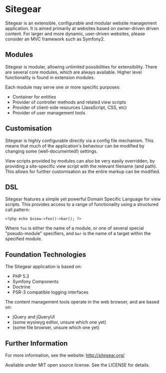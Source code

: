 Sitegear
========

Sitegear is an extensible, configurable and modular website management application.  It is aimed primarily at websites
based on owner-driven driven content.  For larger and more dynamic, user-driven websites, please consider an MVC
framework such as Symfony2.

Modules
-------

Sitegear is modular, allowing unlimited possibilities for extensibility.  There are several core modules, which are
always available.  Higher level functionality is found in extension modules.

Each module may serve one or more specific purposes:

 * Container for entities
 * Provider of controller methods and related view scripts
 * Provider of client-side resources (JavaScript, CSS, etc)
 * Provider of user management tools

Customisation
-------------

Sitegear is highly configurable directly via a config file mechanism.  This means that much of the application's
behaviour can be modified by changing some (well-documented!) settings.

View scripts provided by modules can also be very easily overridden, by providing a site-specific view script with the
relevant filename (and path).  This allows for further customisation as the entire markup can be modified.

DSL
---

Sitegear features a simple yet powerful Domain Specific Language for view scripts.  This provides access to a range of
functionality using a structured call pattern:

    <?php echo $view->foo()->bar(); ?>

Where `foo` is either the name of a module, or one of several special "pseudo-module" specifiers, and `bar` is the name
of a target within the specified module.

Foundation Technologies
-----------------------

The Sitegear application is based on:

 * PHP 5.3
 * Symfony Components
 * Doctrine
 * PSR-3 compatible logging interfaces

The content management tools operate in the web browser, and are based on:

 * jQuery and jQueryUI
 * (some wysiwyg editor, unsure which one yet)
 * (some file browser, unsure which one yet)

Further Information
-------------------

For more information, see the website: http://sitegear.org/

Available under MIT open source license.  See the LICENSE for details.
